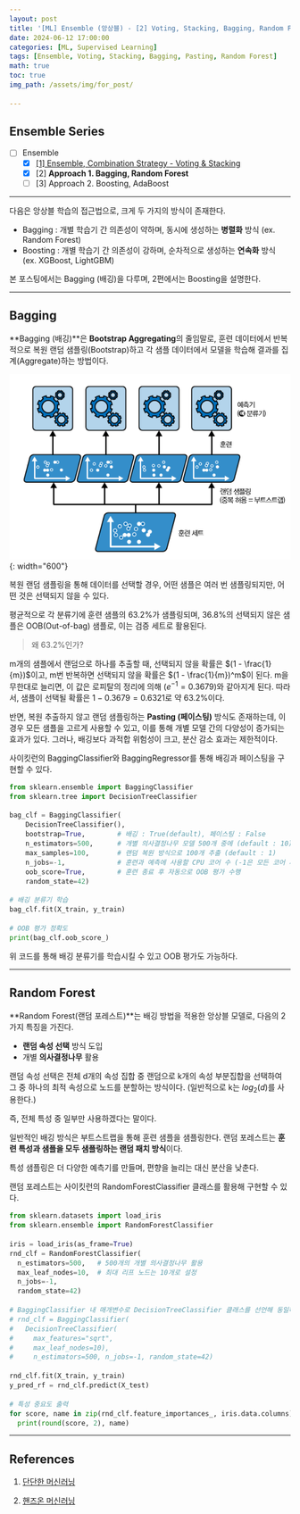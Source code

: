 ```yaml
---
layout: post
title: '[ML] Ensemble (앙상블) - [2] Voting, Stacking, Bagging, Random Forest'
date: 2024-06-12 17:00:00
categories: [ML, Supervised Learning]
tags: [Ensemble, Voting, Stacking, Bagging, Pasting, Random Forest]
math: true
toc: true
img_path: /assets/img/for_post/

---
```


## Ensemble Series

- [ ] Ensemble
  - [x] [[1] Ensemble, Combination Strategy - Voting & Stacking](https://minsuk1003.github.io/posts/Ensemble-1/)
  - [x] [2] **Approach 1. Bagging, Random Forest**
  - [ ] [3] Approach 2. Boosting, AdaBoost

---
다음은 앙상블 학습의 접근법으로, 크게 두 가지의 방식이 존재한다.

- Bagging : 개별 학습기 간 의존성이 약하며, 동시에 생성하는 **병렬화** 방식 (ex. Random Forest)
- Boosting : 개별 학습기 간 의존성이 강하며, 순차적으로 생성하는 **연속화** 방식 (ex. XGBoost, LightGBM)
  
본 포스팅에서는 Bagging (배깅)을 다루며, 2편에서는 Boosting을 설명한다.

---
## Bagging

**Bagging (배깅)**은 **Bootstrap Aggregating**의 줄임말로, 훈련 데이터에서 반복적으로 복원 랜덤 샘플링(Bootstrap)하고 각 샘플 데이터에서 모델을 학습해 결과를 집계(Aggregate)하는 방법이다.

![fig4](assets/img/for_post/240515-4.png){: width="600"}

복원 랜덤 샘플링을 통해 데이터를 선택할 경우, 어떤 샘플은 여러 번 샘플링되지만, 어떤 것은 선택되지 않을 수 있다. 

평균적으로 각 분류기에 훈련 샘플의 63.2%가 샘플링되며, 36.8%의 선택되지 않은 샘플은 OOB(Out-of-bag) 샘플로, 이는 검증 세트로 활용된다.

> 왜 63.2%인가? <br> 

m개의 샘플에서 랜덤으로 하나를 추출할 때, 선택되지 않을 확률은 $(1 - \frac{1}{m})$이고, m번 반복하면 선택되지 않을 확률은 $(1 - \frac{1}{m})^m$이 된다. m을 무한대로 늘리면, 이 값은 로피탈의 정리에 의해 $(e^{-1} = 0.3679)$와 같아지게 된다. 따라서, 샘플이 선택될 확률은 $1 - 0.3679 = 0.6321$로 약 63.2%이다.

반면, 복원 추출하지 않고 랜덤 샘플링하는 **Pasting (페이스팅)** 방식도 존재하는데, 이 경우 모든 샘플을 고르게 사용할 수 있고, 이를 통해 개별 모델 간의 다양성이 증가되는 효과가 있다. 그러나, 배깅보다 과적합 위험성이 크고, 분산 감소 효과는 제한적이다.

사이킷런의 BaggingClassifier와 BaggingRegressor를 통해 배깅과 페이스팅을 구현할 수 있다.

~~~python
from sklearn.ensemble import BaggingClassifier
from sklearn.tree import DecisionTreeClassifier

bag_clf = BaggingClassifier(
    DecisionTreeClassifier(),        
    bootstrap=True,        # 배깅 : True(default), 페이스팅 : False
    n_estimators=500,      # 개별 의사결정나무 모델 500개 중에 (default : 10)
    max_samples=100,       # 랜덤 복원 방식으로 100개 추출 (default : 1)
    n_jobs=-1,             # 훈련과 예측에 사용할 CPU 코어 수 (-1은 모든 코어 사용, default : 1)
    oob_score=True,        # 훈련 종료 후 자동으로 OOB 평가 수행
    random_state=42)

# 배깅 분류기 학습
bag_clf.fit(X_train, y_train)

# OOB 평가 정확도
print(bag_clf.oob_score_)
~~~

위 코드를 통해 배깅 분류기를 학습시킬 수 있고 OOB 평가도 가능하다.

---
## Random Forest

**Random Forest(랜덤 포레스트)**는 배깅 방법을 적용한 앙상블 모델로, 다음의 2가지 특징을 가진다.

- **랜덤 속성 선택** 방식 도입
- 개별 **의사결정나무** 활용

랜덤 속성 선택은 전체 d개의 속성 집합 중 랜덤으로 k개의 속성 부분집합을 선택하여 그 중 하나의 최적 속성으로 노드를 분할하는 방식이다. (일반적으로 k는 $log_2(d)$를 사용한다.)

즉, 전체 특성 중 일부만 사용하겠다는 말이다.

일반적인 배깅 방식은 부트스트랩을 통해 훈련 샘플을 샘플링한다. 랜덤 포레스트는 **훈련 특성과 샘플을 모두 샘플링하는 랜덤 패치 방식**이다.

특성 샘플링은 더 다양한 예측기를 만들며, 편향을 늘리는 대신 분산을 낮춘다.

랜덤 포레스트는 사이킷런의 RandomForestClassifier 클래스를 활용해 구현할 수 있다.

~~~python
from sklearn.datasets import load_iris
from sklearn.ensemble import RandomForestClassifier

iris = load_iris(as_frame=True)
rnd_clf = RandomForestClassifier(
  n_estimators=500,   # 500개의 개별 의사결정나무 활용
  max_leaf_nodes=10,  # 최대 리프 노드는 10개로 설정
  n_jobs=-1,
  random_state=42)

# BaggingClassifier 내 매개변수로 DecisionTreeClassifier 클래스를 선언해 동일하게 활용 가능
# rnd_clf = BaggingClassifier(
#   DecisionTreeClassifier(
#     max_features="sqrt",
#     max_leaf_nodes=10),
#     n_estimators=500, n_jobs=-1, random_state=42)

rnd_clf.fit(X_train, y_train)
y_pred_rf = rnd_clf.predict(X_test)

# 특성 중요도 출력
for score, name in zip(rnd_clf.feature_importances_, iris.data.columns):
  print(round(score, 2), name)
~~~


---
## References

1) [단단한 머신러닝](https://product.kyobobook.co.kr/detail/S000001916959)

2) [핸즈온 머신러닝](https://product.kyobobook.co.kr/detail/S000208981368)
